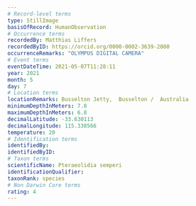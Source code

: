 ```yaml
---
# Record-level terms
type: StillImage
basisOfRecord: HumanObservation
# Occurrence terms
recordedBy: Matthias Liffers
recordedByID: https://orcid.org/0000-0002-3639-2080
occurrenceRemarks: "OLYMPUS DIGITAL CAMERA"
# Event terms
eventDateTime: 2021-05-07T11:28:11
year: 2021
month: 5
day: 7
# Location terms
locationRemarks: Busselton Jetty,  Busselton /  Australia
minimumDepthInMeters: 7.0
maximumDepthInMeters: 6.8
decimalLatitude: -33.630113
decimalLongitude: 115.338566
temperature: 20
# Identification terms
identifiedBy: 
identifiedByID: 
# Taxon terms
scientificName: Pteraeolidia semperi
identificationQualifier: 
taxonRank: species
# Non Darwin Core terms
rating: 4
---
```

